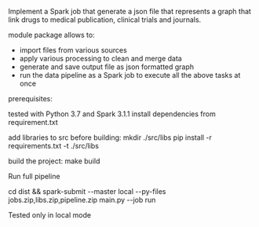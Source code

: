 Implement a Spark job that generate a json file that represents a graph 
that link drugs to medical publication, clinical trials and journals. 

module package allows to:
- import files from various sources
- apply various processing to clean and merge data
- generate and save output file as json formatted graph
- run the data pipeline as a Spark job to execute all the above tasks at once

prerequisites:

tested with Python 3.7 and Spark 3.1.1
install dependencies from requirement.txt

add libraries to src before building:
mkdir ./src/libs
pip install -r requirements.txt -t ./src/libs

build the project:
make build

Run full pipeline  

cd dist && spark-submit --master local --py-files jobs.zip,libs.zip,pipeline.zip main.py --job run

Tested only in local mode





